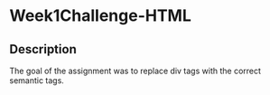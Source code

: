 # Week1Challenge-HTML
## Description
The goal of the assignment was to replace div tags with the correct semantic tags.
